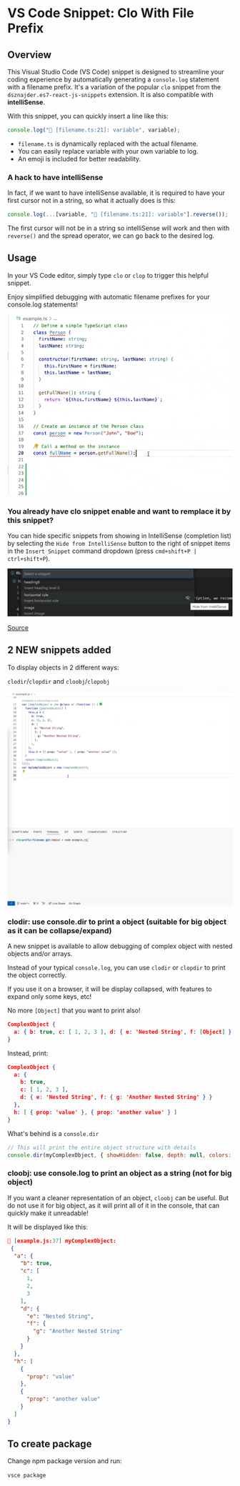 # VS Code Snippet: Clo With File Prefix

## Overview

This Visual Studio Code (VS Code) snippet is designed to streamline your coding experience by automatically generating a `console.log` statement with a filename prefix. It's a variation of the popular `clo` snippet from the `dsznajder.es7-react-js-snippets` extension. It is also compatible with **intelliSense**.

With this snippet, you can quickly insert a line like this:

```javascript
console.log("👀 [filename.ts:21]: variable", variable);
```

- `filename.ts` is dynamically replaced with the actual filename.
- You can easily replace variable with your own variable to log.
- An emoji is included for better readability.

### A hack to have intelliSense

In fact, if we want to have intelliSense available, it is required to have your first cursor not in a string, so what it actually does is this:

```javascript
console.log(...[variable, "👀 [filename.ts:21]: variable"].reverse());
```

The first cursor will not be in a string so intelliSense will work and then with `reverse()` and the spread operator, we can go back to the desired log.

## Usage

In your VS Code editor, simply type `clo` or `clop` to trigger this helpful snippet.

Enjoy simplified debugging with automatic filename prefixes for your console.log statements!

![demo](https://github.com/jeremieflrnt/clo-prefix-filename/blob/main/video-clo-prefix-filename.gif?raw=true)

### You already have clo snippet enable and want to remplace it by this snippet?

You can hide specific snippets from showing in IntelliSense (completion list) by selecting the `Hide from IntelliSense` button to the right of snippet items in the `Insert Snippet` command dropdown (press `cmd+shift+P | ctrl+shift+P`).

![hide from intellisense](https://github.com/jeremieflrnt/clo-prefix-filename/blob/main/hide-from-intellisense.png?raw=true)

[Source](https://code.visualstudio.com/docs/editor/userdefinedsnippets#_can-i-remove-snippets-from-intellisense)

## 2 NEW snippets added

To display objects in 2 different ways:

`clodir`/`clopdir` and `cloobj`/`clopobj`

![demo](https://github.com/jeremieflrnt/clo-prefix-filename/blob/main/video-clodir.gif?raw=true)

### clodir: use console.dir to print a object (suitable for big object as it can be collapse/expand)

A new snippet is available to allow debugging of complex object with nested objects and/or arrays.

Instead of your typical `console.log`, you can use `clodir` or `clopdir` to print the object correctly.

If you use it on a browser, it will be display collapsed, with features to expand only some keys, etc!

No more `[Object]` that you want to print also!

```json
ComplexObject {
  a: { b: true, c: [ 1, 2, 3 ], d: { e: 'Nested String', f: [Object] } }
}
```

Instead, print:

```json
ComplexObject {
  a: {
    b: true,
    c: [ 1, 2, 3 ],
    d: { e: 'Nested String', f: { g: 'Another Nested String' } }
  },
  h: [ { prop: 'value' }, { prop: 'another value' } ]
}
```

What's behind is a `console.dir`

```javascript
// This will print the entire object structure with details
console.dir(myComplexObject, { showHidden: false, depth: null, colors: true });
```

### cloobj: use console.log to print an object as a string (not for big object)

If you want a cleaner representation of an object, `cloobj` can be useful. But do not use it for big object, as it will print all of it in the console, that can quickly make it unreadable!

It will be displayed like this:

```json
👀 [example.js:37] myComplexObject:
 {
  "a": {
    "b": true,
    "c": [
      1,
      2,
      3
    ],
    "d": {
      "e": "Nested String",
      "f": {
        "g": "Another Nested String"
      }
    }
  },
  "h": [
    {
      "prop": "value"
    },
    {
      "prop": "another value"
    }
  ]
}
```

## To create package

Change npm package version and run:

`vsce package`
